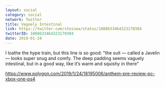 ```yaml
---
layout: social
category: social
network: Twitter
title: Vaguely Intestinal
link: https://twitter.com/steinea/status/1088633464323170304
twitterID: 1088633464323170304
date: 2019-01-24
---
```


I loathe the hype train, but this line is so good: "the suit — called a Javelin — looks super snug and comfy. The deep padding seems vaguely intestinal, but in a good way, like it’s warm and squishy in there"

<https://www.polygon.com/2019/1/24/18195006/anthem-pre-review-pc-xbox-one-ps4>
